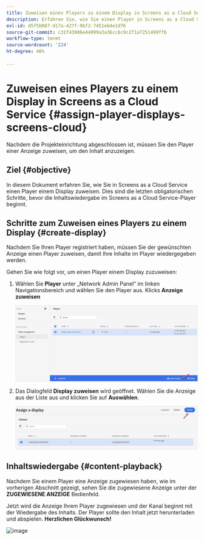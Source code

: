 ```yaml
---
title: Zuweisen eines Players zu einem Display in Screens as a Cloud Service
description: Erfahren Sie, wie Sie einen Player in Screens as a Cloud Service einer Anzeige zuweisen.
exl-id: d5f5b087-d17a-427f-9bf2-7451eb4e1df6
source-git-commit: c31f43986e44099a3a36cc6c9c2f1a7251499ffb
workflow-type: tm+mt
source-wordcount: '224'
ht-degree: 46%

---
```


# Zuweisen eines Players zu einem Display in Screens as a Cloud Service {#assign-player-displays-screens-cloud}

Nachdem die Projekteinrichtung abgeschlossen ist, müssen Sie den Player einer Anzeige zuweisen, um den Inhalt anzuzeigen.

## Ziel {#objective}

In diesem Dokument erfahren Sie, wie Sie in Screens as a Cloud Service einen Player einem Display zuweisen. Dies sind die letzten obligatorischen Schritte, bevor die Inhaltswiedergabe im Screens as a Cloud Service-Player beginnt.

## Schritte zum Zuweisen eines Players zu einem Display {#create-display}

Nachdem Sie Ihren Player registriert haben, müssen Sie der gewünschten Anzeige einen Player zuweisen, damit Ihre Inhalte im Player wiedergegeben werden.

Gehen Sie wie folgt vor, um einen Player einem Display zuzuweisen:

1. Wählen Sie **Player** unter „Network Admin Panel“ im linken Navigationsbereich und wählen Sie den Player aus. Klicks **Anzeige zuweisen**

   ![image](/help/screens-cloud/assets/player/register-player7.png)

1. Das Dialogfeld **Display zuweisen** wird geöffnet. Wählen Sie die Anzeige aus der Liste aus und klicken Sie auf **Auswählen**.

   ![image](/help/screens-cloud/assets/player/register-player8.png)

## Inhaltswiedergabe {#content-playback}

Nachdem Sie einem Player eine Anzeige zugewiesen haben, wie im vorherigen Abschnitt gezeigt, sehen Sie die zugewiesene Anzeige unter der **ZUGEWIESENE ANZEIGE** Bedienfeld.

Jetzt wird die Anzeige Ihrem Player zugewiesen und der Kanal beginnt mit der Wiedergabe des Inhalts. Der Player sollte den Inhalt jetzt herunterladen und abspielen. **Herzlichen Glückwunsch!**

![image](/help/screens-cloud/assets/player/output.gif)
